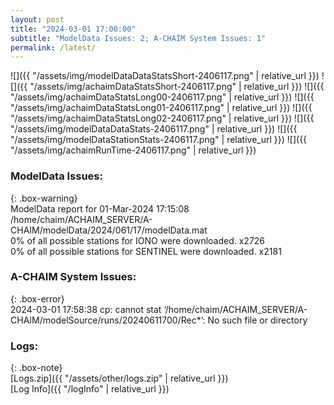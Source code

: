 ```yaml
---
layout: post
title: "2024-03-01 17:00:00"
subtitle: "ModelData Issues: 2; A-CHAIM System Issues: 1"
permalink: /latest/
---
```


![]({{ "/assets/img/modelDataDataStatsShort-2406117.png" | relative_url }})
![]({{ "/assets/img/achaimDataStatsShort-2406117.png" | relative_url }})
![]({{ "/assets/img/achaimDataStatsLong00-2406117.png" | relative_url }})
![]({{ "/assets/img/achaimDataStatsLong01-2406117.png" | relative_url }})
![]({{ "/assets/img/achaimDataStatsLong02-2406117.png" | relative_url }})
![]({{ "/assets/img/modelDataDataStats-2406117.png" | relative_url }})
![]({{ "/assets/img/modelDataStationStats-2406117.png" | relative_url }})
![]({{ "/assets/img/achaimRunTime-2406117.png" | relative_url }})


### ModelData Issues:  
  
{: .box-warning}  
 ModelData report for 01-Mar-2024 17:15:08   
 /home/chaim/ACHAIM_SERVER/A-CHAIM/modelData/2024/061/17/modelData.mat   
 0% of all possible stations for IONO were downloaded. x2726   
 0% of all possible stations for SENTINEL were downloaded. x2181   
  
### A-CHAIM System Issues:  
  
{: .box-error}  
2024-03-01 17:58:38 cp: cannot stat ‘/home/chaim/ACHAIM_SERVER/A-CHAIM/modelSource/runs/20240611700/Rec*’: No such file or directory  

### Logs:  
  
{: .box-note}  
[Logs.zip]({{ "/assets/other/logs.zip" | relative_url }})  
[Log Info]({{ "/logInfo" | relative_url }})  
